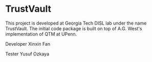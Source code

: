 # TrustVault

This project is developed at Georgia Tech DISL lab under the name TrustVault. The initial code package is built on top of A.G. West's implementation of QTM at UPenn.

Developer
Xinxin Fan

Tester
Yusuf Ozkaya
